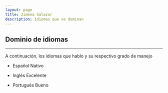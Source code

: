 ```yaml
---
layout: page
title: Jimena Salazar
description: Idiomas que se dominan
---
```

## Dominio de idiomas
---
A continuación, los idiomas que hablo y su respectivo grado de manejo

- Español
    Nativo

- Inglés
    Excelente

- Portugués
    Bueno